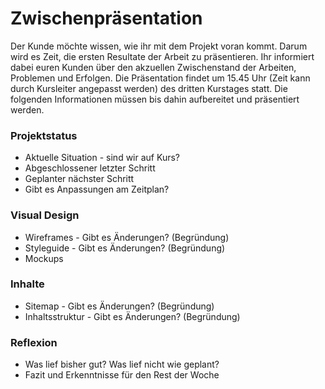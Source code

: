 # Zwischenpräsentation
Der Kunde möchte wissen, wie ihr mit dem Projekt voran kommt. Darum wird es Zeit, die ersten Resultate der Arbeit zu präsentieren. Ihr informiert dabei euren Kunden über den akzuellen Zwischenstand der Arbeiten, Problemen und Erfolgen. Die Präsentation findet um 15.45 Uhr (Zeit kann durch Kursleiter angepasst werden) des dritten Kurstages statt. Die folgenden Informationen müssen bis dahin aufbereitet und präsentiert werden.

### Projektstatus
* Aktuelle Situation - sind wir auf Kurs?
* Abgeschlossener letzter Schritt
* Geplanter nächster Schritt
* Gibt es Anpassungen am Zeitplan?

### Visual Design
* Wireframes - Gibt es Änderungen? (Begründung)
* Styleguide - Gibt es Änderungen? (Begründung)
* Mockups

### Inhalte
* Sitemap - Gibt es Änderungen? (Begründung)
* Inhaltsstruktur - Gibt es Änderungen? (Begründung)

### Reflexion 
* Was lief bisher gut? Was lief nicht wie geplant?
* Fazit und Erkenntnisse für den Rest der Woche